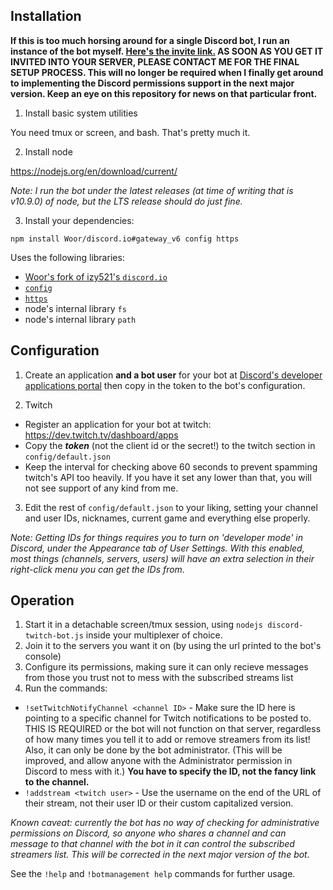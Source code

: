 ## Installation

**If this is too much horsing around for a single Discord bot, I run an instance of the bot myself. [Here's the invite link.](<https://discordapp.com/oauth2/authorize?client_id=411338896178282499&scope=bot&permissions=104321088>) AS SOON AS YOU GET IT INVITED INTO YOUR SERVER, PLEASE CONTACT ME FOR THE FINAL SETUP PROCESS. This will no longer be required when I finally get around to implementing the Discord permissions support in the next major version. Keep an eye on this repository for news on that particular front.**

1. Install basic system utilities

You need tmux or screen, and bash. That's pretty much it.

2. Install node

https://nodejs.org/en/download/current/

*Note: I run the bot under the latest releases (at time of writing that is v10.9.0) of node, but the LTS release should do just fine.*

3. Install your dependencies:

```npm install Woor/discord.io#gateway_v6 config https```

Uses the following libraries:
- [Woor's fork of izy521's `discord.io`](<https://github.com/Woor/discord.io/tree/gateway_v6>)
- [`config`](<https://www.npmjs.com/package/config>)
- [`https`](<https://www.npmjs.com/package/https>)
- node's internal library `fs`
- node's internal library `path`

## Configuration

1. Create an application **and a bot user** for your bot at [Discord's developer applications portal](<https://discordapp.com/developers/applications/me>) then copy in the token to the bot's configuration.

2. Twitch
- Register an application for your bot at twitch: https://dev.twitch.tv/dashboard/apps
- Copy the ***token*** (not the client id or the secret!) to the twitch section in `config/default.json`
- Keep the interval for checking above 60 seconds to prevent spamming twitch's API too heavily. If you have it set any lower than that, you will not see support of any kind from me.



3. Edit the rest of `config/default.json` to your liking, setting your channel and user IDs, nicknames, current game and everything else properly.

*Note: Getting IDs for things requires you to turn on 'developer mode' in Discord, under the Appearance tab of User Settings. With this enabled, most things (channels, servers, users) will have an extra selection in their right-click menu you can get the IDs from.*

## Operation
1. Start it in a detachable screen/tmux session, using `nodejs discord-twitch-bot.js` inside your multiplexer of choice.
2. Join it to the servers you want it on (by using the url printed to the bot's console)
3. Configure its permissions, making sure it can only recieve messages from those you trust not to mess with the subscribed streams list
4. Run the commands:
- ```!setTwitchNotifyChannel <channel ID>``` - Make sure the ID here is pointing to a specific channel for Twitch notifications to be posted to. THIS IS REQUIRED or the bot will not function on that server, regardless of how many times you tell it to add or remove streamers from its list! Also, it can only be done by the bot administrator. (This will be improved, and allow anyone with the Administrator permission in Discord to mess with it.) **You have to specify the ID, not the fancy link to the channel.**
- ```!addstream <twitch user>``` - Use the username on the end of the URL of their stream, not their user ID or their custom capitalized version.


*Known caveat: currently the bot has no way of checking for administrative permissions on Discord, so anyone who shares a channel and can message to that channel with the bot in it can control the subscribed streamers list. This will be corrected in the next major version of the bot.* 

See the `!help` and `!botmanagement help` commands for further usage.
